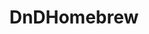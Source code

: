 ---
title: DnDHomebrew
crosslinks:
- UnearthedArcana
- dndnext
- DnD
- DnDBehindTheScreen
- RedditBeastiary
- metric_units
- characterdrawing
- KGATLW
- unearthedarcana
---